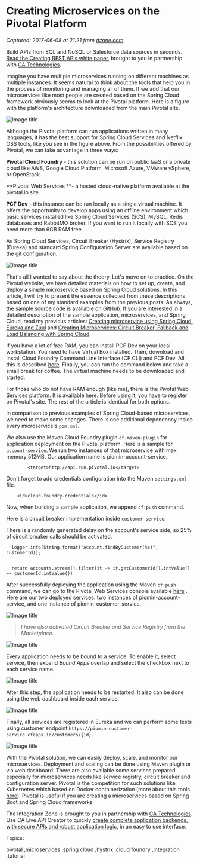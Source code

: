 # Creating Microservices on the Pivotal Platform

_Captured: 2017-06-08 at 21:21 from [dzone.com](https://dzone.com/articles/spring-cloud-microservices-at-pivotal-platform?edition=304123&utm_source=weekly%20digest&utm_medium=email&utm_campaign=wd%202017-06-07)_

Build APIs from SQL and NoSQL or Salesforce data sources in seconds.[ Read the Creating REST APIs white paper](https://dzone.com/go?i=142024&u=https%3A%2F%2Fad.doubleclick.net%2Fddm%2Ftrackclk%2FN6040.130331DZONE%2FB11298547.150503462%3Bdc_trk_aid%3D321267892%3Bdc_trk_cid%3D81668997%3Bdc_lat%3D%3Bdc_rdid%3D%3Btag_for_child_directed_treatment%3D), brought to you in partnership with [CA Technologies](https://dzone.com/go?i=142024&u=https%3A%2F%2Fad.doubleclick.net%2Fddm%2Ftrackclk%2FN6040.130331DZONE%2FB11298547.150503462%3Bdc_trk_aid%3D321267892%3Bdc_trk_cid%3D81668997%3Bdc_lat%3D%3Bdc_rdid%3D%3Btag_for_child_directed_treatment%3D).

Imagine you have multiple microservices running on different machines as multiple instances. It seems natural to think about the tools that help you in the process of monitoring and managing all of them. If we add that our microservices like most people are created based on the Spring Cloud framework obviously seems to look at the Pivotal platform. Here is a figure with the platform's architecture downloaded from the main Pivotal site.

![Image title](https://dzone.com/storage/temp/5439056-pvdi-microservices-architecture.png)

Although the Pivotal platform can run applications written in many languages, it has the best support for Spring Cloud Services and Netflix OSS tools, like you see in the figure above. From the possibilities offered by Pivotal, we can take advantage in three ways:

**Pivotal Cloud Foundry** \- this solution can be run on public IaaS or a private cloud like AWS, Google Cloud Platform, Microsoft Azure, VMware vSphere, or OpenStack.

**Pivotal Web Services **\- a hosted cloud-native platform available at the pivotal.io site.

**PCF Dev** \- this instance can be run locally as a single virtual machine. It offers the opportunity to develop apps using an offline environment which basic services installed like Spring Cloud Services (SCS), MySQL, Redis databases and RabbitMQ broker. If you want to run it locally with SCS you need more than 6GB RAM free.

As Spring Cloud Services, Circuit Breaker (Hystrix), Service Registry (Eureka) and standard Spring Configuration Server are available based on the git configuration.

![Image title](https://dzone.com/storage/temp/5439067-scs.png)

That's all I wanted to say about the theory. Let's move on to practice. On the Pivotal website, we have detailed materials on how to set up, create, and deploy a simple microservice based on Spring Cloud solutions. In this article, I will try to present the essence collected from these descriptions based on one of my standard examples from the previous posts. As always, the sample source code is available on GitHub. If you are interested in a detailed description of the sample application, microservices, and Spring Cloud, read my previous articles: [Creating microservice using Spring Cloud, Eureka and Zuul](https://piotrminkowski.wordpress.com/2017/02/05/part-1-creating-microservice-using-spring-cloud-eureka-and-zuul/) and [Creating Microservices: Circuit Breaker, Fallback and Load Balancing with Spring Cloud](https://dzone.com/articles/circuit-breaker-fallback-and-load-balancing-with-n).

If you have a lot of free RAM, you can install PCF Dev on your local workstation. You need to have Virtual Box installed. Then, download and install Cloud Foundry Command Line Interface (CF CLI) and PCF Dev. All this is described [here](https://pivotal.io/platform/pcf-tutorials/getting-started-with-pivotal-cloud-foundry-dev). Finally, you can run the command below and take a small break for coffee. The virtual machine needs to be downloaded and started.

For those who do not have RAM enough (like me), there is the Pivotal Web Services platform. It is available [here](https://login.run.pivotal.io/). Before using it, you have to register on Pivotal's site. The rest of the article is identical for both options.

In comparison to previous examples of Spring Cloud-based microservices, we need to make some changes. There is one additional dependency inside every microservice's `pom.xml`.

We also use the Maven Cloud Foundry plugin `cf-maven-plugin` for application deployment on the Pivotal platform. Here is a sample for `account-service`. We run two instances of that microservice with max memory 512MB. Our application name is piomin-account-service.
    
    
            <target>http://api.run.pivotal.io</target>

Don't forget to add credentials configuration into the Maven `settings.xml` file.
    
    
        <id>cloud-foundry-credentials</id>

Now, when building a sample application, we append `cf:push` command.

Here is a circuit breaker implementation inside `customer-service`.

There is a randomly generated delay on the account's service side, so 25% of circuit breaker calls should be activated.
    
    
      logger.info(String.format("Account.findByCustomer(%s)", customerId));
    
    
      return accounts.stream().filter(it -> it.getCustomerId().intValue() == customerId.intValue())

After successfully deploying the application using the Maven `cf:push` command, we can go to the Pivotal Web Services console available [here](https://console.run.pivotal.io/) . Here are our two deployed services: two instances of piomin-account-service, and one instance of piomin-customer-service.

![Image title](https://dzone.com/storage/temp/5465478-pivotal-1.png)

> _I have also activated Circuit Breaker and Service Registry from the Marketplace._

![Image title](https://dzone.com/storage/temp/5465479-pivotal-2.png)

Every application needs to be bound to a service. To enable it, select service, then expand _Bound Apps_ overlap and select the checkbox next to each service name.

![Image title](https://dzone.com/storage/temp/5465483-pivotal-4.png)

After this step, the application needs to be restarted. It also can be done using the web dashboard inside each service.

![Image title](https://dzone.com/storage/temp/5465484-pivotal-5.png)

Finally, all services are registered in Eureka and we can perform some tests using customer endpoint `https://piomin-customer-service.cfapps.io/customers/{id}` .

![Image title](https://dzone.com/storage/temp/5465485-pivotal-3.png)

With the Pivotal solution, we can easily deploy, scale, and monitor our microservices. Deployment and scaling can be done using Maven plugin or via web dashboard. There are also available some services prepared especially for microservices needs like service registry, circuit breaker and configuration server. Pivotal is the competition for such solutions like Kubernetes which based on Docker containerization (more about this tools [here](https://piotrminkowski.wordpress.com/2017/03/31/microservices-with-kubernetes-and-docker/)). Pivotal is useful if you are creating a microservices based on Spring Boot and Spring Cloud frameworks.

The Integration Zone is brought to you in partnership with [CA Technologies](https://dzone.com/go?i=142025&u=https%3A%2F%2Fad.doubleclick.net%2Fddm%2Ftrackclk%2FN6040.130331DZONE%2FB11298547.150503463%3Bdc_trk_aid%3D321267794%3Bdc_trk_cid%3D81669195%3Bdc_lat%3D%3Bdc_rdid%3D%3Btag_for_child_directed_treatment%3D). Use CA Live API Creator to quickly [create complete application backends, with secure APIs and robust application logic](https://dzone.com/go?i=142025&u=https%3A%2F%2Fad.doubleclick.net%2Fddm%2Ftrackclk%2FN6040.130331DZONE%2FB11298547.150503463%3Bdc_trk_aid%3D321267794%3Bdc_trk_cid%3D81669195%3Bdc_lat%3D%3Bdc_rdid%3D%3Btag_for_child_directed_treatment%3D), in an easy to use interface.

Topics:

pivotal ,microservices ,spring cloud ,hystrix ,cloud foundry ,integration ,tutorial
